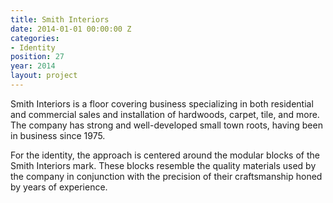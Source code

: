 ```yaml
---
title: Smith Interiors
date: 2014-01-01 00:00:00 Z
categories:
- Identity
position: 27
year: 2014
layout: project
---
```


Smith Interiors is a floor covering business specializing in both residential and commercial sales and installation of hardwoods, carpet, tile, and more. The company has strong and well-developed small town roots, having been in business since 1975.


For the identity, the approach is centered around the modular blocks of the Smith Interiors mark. These blocks resemble the quality materials used by the company in conjunction with the precision of their craftsmanship honed by years of experience.
